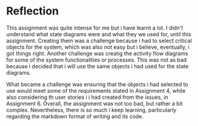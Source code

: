 # Reflection

This assignment was quite intense for me but i have learnt a lot. I didn't understand what state diagrams were and what they we used for, until this assignment. Creating them was a challenge because i had to select critical objects for the system, which was also not easy but i believe, eventually, i got things right.
Another challenge was creatig the activity flow diagrams for some of the system functionalities or processes. This was not as bad because i decided that i will use the same objects i had used for the state diagrams. 

What became a challenge was ensuring that the objects i had selected to use would meet some of the requirements stated in Assignment 4, while also considering th user stories i i had created from the issues, in Assignment 6. Overall, the assignment was not too bad, but rather a bit complex. Nevertheless, there is so much i keep learning, particularly regarding the markdown format of writing and its code.
